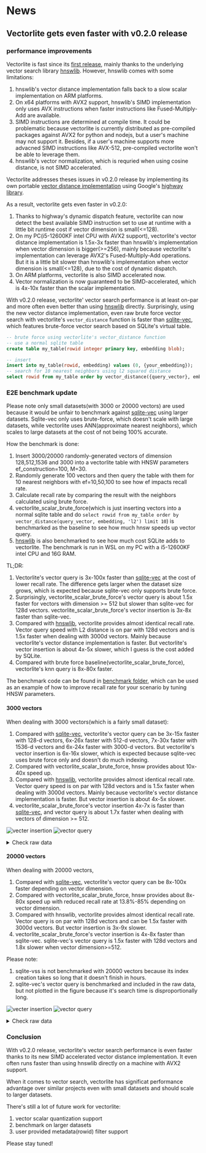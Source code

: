 # News
## Vectorlite gets even faster with v0.2.0 release
### performance improvements
Vectorlite is fast since its [first release](https://github.com/1yefuwang1/vectorlite/tree/v0.1.0?tab=readme-ov-file#benchamrk), mainly thanks to the underlying vector search library [hnswlib](https://github.com/nmslib/hnswlib). However, hnswlib comes with some limitations:
1. hnswlib's vector distance implementation falls back to a slow scalar implementation on ARM platforms.
2. On x64 platforms with AVX2 support, hnswlib's SIMD implementation only uses AVX instructions when faster instructions like Fused-Multiply-Add are available.
3. SIMD instructions are determined at compile time. It could be problematic because vectorlite is currently distributed as pre-compiled packages against AVX2 for python and nodejs, but a user's machine may not support it. Besides, if a user's machine supports more advacned SIMD instructions like AVX-512, pre-compiled vectorlite won't be able to leverage them.
4. hnswlib's vector normalization, which is requried when using cosine distance, is not SIMD accelerated.

Vectorlite addresses theses issues in v0.2.0 release by implementing its own portable [vector distance implementation](https://github.com/1yefuwang1/vectorlite/tree/v0.2.0/vectorlite/ops) using Google's [highway library](https://github.com/google/highway).

As a result, vectorlite gets even faster in v0.2.0:
1. Thanks to highway's dynamic dispatch feature, vectorlite can now detect the best available SIMD instruction set to use at runtime with a little bit runtime cost if vector dimension is small(<=128).
2. On my PC(i5-12600KF intel CPU with AVX2 support), vectorlite's vector distance implementation is 1.5x-3x faster than hnswlib's implementation when vector dimension is bigger(>=256), mainly because vectorlite's implementation can leverage AVX2's Fused-Multiply-Add operations. But it is a little bit slower than hnswlib's implementation when vector dimension is small(<=128), due to the cost of dynamic dispatch.
3. On ARM platforms, vectorlite is also SIMD accelerated now.
4. Vector normalization is now guaranteed to be SIMD-accelerated, which is 4x-10x faster than the scalar implementation.

With v0.2.0 release, vectorlite' vector search performance is at least on-par and more often even better than using [hnswlib](https://github.com/nmslib/hnswlib) directly.
Surprisingly, using the new vector distance implementation, even raw brute force vector search with vectorlite's `vector_distance` function is faster than [sqlite-vec](https://github.com/asg017/sqlite-vec), which features brute-force vector search based on SQLite's virtual table.
```sql
-- brute force using vectorlite's vector_distance function
-- use a normal sqlite table
create table my_table(rowid integer primary key, embedding blob);

-- insert 
insert into my_table(rowid, embedding) values (0, {your_embedding});
-- search for 10 nearest neighbors using l2 squared distance
select rowid from my_table order by vector_distance({query_vector}, embedding, 'l2') asc limit 10

```

### E2E benchmark update
Please note only small datasets(with 3000 or 20000 vectors) are used because it would be unfair to benchmark against [sqlite-vec](https://github.com/asg017/sqlite-vec) using larger datasets. Sqlite-vec only uses brute-force, which doesn't scale with large datasets, while vectorlite uses ANN(approximate nearest neighbors), which scales to large datasets at the cost of not being 100% accurate.

How the benchmark is done:
1. Insert 3000/20000 randomly-generated vectors of dimension 128,512,1536 and 3000 into a vectorlite table with HNSW parameters ef_construction=100, M=30.
2. Randomly generate 100 vectors and then query the table with them for 10 nearest neighbors with ef=10,50,100 to see how ef impacts recall rate.
3. Calculate recall rate by comparing the result with the neighbors calculated using brute force.
4. vectorlite_scalar_brute_force(which is just inserting vectors into a normal sqlite table and do `select rowid from my_table order by vector_distance(query_vector, embedding, 'l2') limit 10`) is benchmarked as the baseline to see how much hnsw speeds up vector query.
5. [hnswlib](https://github.com/nmslib/hnswlib) is also benchmarked to see how much cost SQLite adds to vectorlite.
The benchmark is run in WSL on my PC with a i5-12600KF intel CPU and 16G RAM.


TL;DR:
1. Vectorlite's vector query is 3x-100x faster than [sqlite-vec](https://github.com/asg017/sqlite-vec) at the cost of lower recall rate. The difference gets larger when the dataset size grows, which is expected because sqlite-vec only supports brute force. 
2. Surprisingly, vectorlite_scalar_brute_force's vector query is about 1.5x faster for vectors with dimension >= 512 but slower than sqlite-vec for 128d vectors. vectorlite_scalar_brute_force's vector insertion is 3x-8x faster than sqlite-vec.
3. Compared with [hnswlib](https://github.com/nmslib/hnswlib), vectorlite provides almost identical recall rate. Vector query speed with L2 distance is on par with 128d vectors and is 1.5x faster when dealing with 3000d vectors. Mainly because vectorlite's vector distance implementation is faster. But vectorlite's vector insertion is about 4x-5x slower, which I guess is the cost added by SQLite.
4. Compared with brute force baseline(vectorlite_scalar_brute_force), vectorlite's knn query is 8x-80x faster.

The benchmark code can be found in [benchmark folder](https://github.com/1yefuwang1/vectorlite/tree/v0.2.0/benchmark), which can be used as an example of how to improve recall rate for your scenario by tuning HNSW parameters.
#### 3000 vectors
When dealing with 3000 vectors(which is a fairly small dataset):
1. Compared with [sqlite-vec](https://github.com/asg017/sqlite-vec), vectorlite's vector query can be 3x-15x faster with 128-d vectors, 6x-26x faster with 512-d vectors, 7x-30x faster with 1536-d vectors and 6x-24x faster with 3000-d vectors. But vectorlite's vector insertion is 6x-16x slower, which is expected because sqlite-vec uses brute force only and doesn't do much indexing.
2. Compared with vectorlite_scalar_brute_force, hnsw provides about 10x-40x speed up.
3. Compared with [hnswlib](https://github.com/nmslib/hnswlib), vectorlite provides almost identical recall rate. Vector query speed is on par with 128d vectors and is 1.5x faster when dealing with 3000d vectors. Mainly because vectorlite's vector distance implementation is faster. But vector insertion is about 4x-5x slower.
4. vectorlite_scalar_brute_force's vector insertion 4x-7x is faster than [sqlite-vec](https://github.com/asg017/sqlite-vec), and vector query is about 1.7x faster when dealing with vectors of dimension >= 512.



![vecter insertion](media/vector_insertion_3000_vectors.png)
![vector query](media/vector_query_3000_vectors.png)

<details>
<summary>Check raw data</summary>


```
Using local vectorlite: ../build/release/vectorlite/vectorlite.so
Benchmarking using 3000 randomly vectors. 100 10-nearest neighbor queries will be performed on each case.
┏━━━━━━━━━━┳━━━━━━━━━━━┳━━━━━━━━━━━━━━┳━━━━┳━━━━━━━━┳━━━━━━━━━━━━━┳━━━━━━━━━━━━━┳━━━━━━━━┓
┃ distance ┃ vector    ┃ ef           ┃    ┃ ef     ┃ insert_time ┃ search_time ┃ recall ┃
┃ type     ┃ dimension ┃ construction ┃ M  ┃ search ┃ per vector  ┃ per query   ┃ rate   ┃
┡━━━━━━━━━━╇━━━━━━━━━━━╇━━━━━━━━━━━━━━╇━━━━╇━━━━━━━━╇━━━━━━━━━━━━━╇━━━━━━━━━━━━━╇━━━━━━━━┩
│ l2       │ 128       │ 100          │ 30 │ 10     │ 62.41 us    │ 12.96 us    │ 56.40% │
│ l2       │ 128       │ 100          │ 30 │ 50     │ 62.41 us    │ 42.95 us    │ 93.30% │
│ l2       │ 128       │ 100          │ 30 │ 100    │ 62.41 us    │ 62.06 us    │ 99.40% │
│ l2       │ 512       │ 100          │ 30 │ 10     │ 146.40 us   │ 38.05 us    │ 46.60% │
│ l2       │ 512       │ 100          │ 30 │ 50     │ 146.40 us   │ 95.96 us    │ 86.50% │
│ l2       │ 512       │ 100          │ 30 │ 100    │ 146.40 us   │ 148.46 us   │ 96.70% │
│ l2       │ 1536      │ 100          │ 30 │ 10     │ 463.56 us   │ 124.51 us   │ 38.10% │
│ l2       │ 1536      │ 100          │ 30 │ 50     │ 463.56 us   │ 355.70 us   │ 78.50% │
│ l2       │ 1536      │ 100          │ 30 │ 100    │ 463.56 us   │ 547.84 us   │ 92.70% │
│ l2       │ 3000      │ 100          │ 30 │ 10     │ 1323.25 us  │ 391.57 us   │ 36.60% │
│ l2       │ 3000      │ 100          │ 30 │ 50     │ 1323.25 us  │ 1041.37 us  │ 78.60% │
│ l2       │ 3000      │ 100          │ 30 │ 100    │ 1323.25 us  │ 1443.10 us  │ 93.10% │
│ cosine   │ 128       │ 100          │ 30 │ 10     │ 59.75 us    │ 15.27 us    │ 58.30% │
│ cosine   │ 128       │ 100          │ 30 │ 50     │ 59.75 us    │ 36.72 us    │ 94.60% │
│ cosine   │ 128       │ 100          │ 30 │ 100    │ 59.75 us    │ 63.67 us    │ 99.30% │
│ cosine   │ 512       │ 100          │ 30 │ 10     │ 148.19 us   │ 36.98 us    │ 51.00% │
│ cosine   │ 512       │ 100          │ 30 │ 50     │ 148.19 us   │ 102.46 us   │ 88.10% │
│ cosine   │ 512       │ 100          │ 30 │ 100    │ 148.19 us   │ 143.41 us   │ 96.90% │
│ cosine   │ 1536      │ 100          │ 30 │ 10     │ 427.21 us   │ 106.94 us   │ 42.10% │
│ cosine   │ 1536      │ 100          │ 30 │ 50     │ 427.21 us   │ 285.50 us   │ 83.30% │
│ cosine   │ 1536      │ 100          │ 30 │ 100    │ 427.21 us   │ 441.66 us   │ 95.60% │
│ cosine   │ 3000      │ 100          │ 30 │ 10     │ 970.17 us   │ 289.00 us   │ 42.20% │
│ cosine   │ 3000      │ 100          │ 30 │ 50     │ 970.17 us   │ 848.03 us   │ 83.90% │
│ cosine   │ 3000      │ 100          │ 30 │ 100    │ 970.17 us   │ 1250.29 us  │ 95.60% │
└──────────┴───────────┴──────────────┴────┴────────┴─────────────┴─────────────┴────────┘
Bencharmk hnswlib as comparison.
┏━━━━━━━━━━┳━━━━━━━━━━━┳━━━━━━━━━━━━━━┳━━━━┳━━━━━━━━┳━━━━━━━━━━━━━┳━━━━━━━━━━━━━┳━━━━━━━━┓
┃ distance ┃ vector    ┃ ef           ┃    ┃ ef     ┃ insert_time ┃ search_time ┃ recall ┃
┃ type     ┃ dimension ┃ construction ┃ M  ┃ search ┃ per vector  ┃ per query   ┃ rate   ┃
┡━━━━━━━━━━╇━━━━━━━━━━━╇━━━━━━━━━━━━━━╇━━━━╇━━━━━━━━╇━━━━━━━━━━━━━╇━━━━━━━━━━━━━╇━━━━━━━━┩
│ l2       │ 128       │ 100          │ 30 │ 10     │ 12.84 us    │ 12.83 us    │ 56.90% │
│ l2       │ 128       │ 100          │ 30 │ 50     │ 12.84 us    │ 41.93 us    │ 93.60% │
│ l2       │ 128       │ 100          │ 30 │ 100    │ 12.84 us    │ 65.84 us    │ 99.40% │
│ l2       │ 512       │ 100          │ 30 │ 10     │ 29.34 us    │ 47.37 us    │ 47.00% │
│ l2       │ 512       │ 100          │ 30 │ 50     │ 29.34 us    │ 126.29 us   │ 86.40% │
│ l2       │ 512       │ 100          │ 30 │ 100    │ 29.34 us    │ 198.30 us   │ 96.80% │
│ l2       │ 1536      │ 100          │ 30 │ 10     │ 90.05 us    │ 149.35 us   │ 37.20% │
│ l2       │ 1536      │ 100          │ 30 │ 50     │ 90.05 us    │ 431.53 us   │ 78.00% │
│ l2       │ 1536      │ 100          │ 30 │ 100    │ 90.05 us    │ 765.03 us   │ 92.50% │
│ l2       │ 3000      │ 100          │ 30 │ 10     │ 388.87 us   │ 708.98 us   │ 36.30% │
│ l2       │ 3000      │ 100          │ 30 │ 50     │ 388.87 us   │ 1666.87 us  │ 78.90% │
│ l2       │ 3000      │ 100          │ 30 │ 100    │ 388.87 us   │ 2489.98 us  │ 93.40% │
│ cosine   │ 128       │ 100          │ 30 │ 10     │ 10.90 us    │ 11.14 us    │ 58.10% │
│ cosine   │ 128       │ 100          │ 30 │ 50     │ 10.90 us    │ 37.39 us    │ 94.30% │
│ cosine   │ 128       │ 100          │ 30 │ 100    │ 10.90 us    │ 62.45 us    │ 99.40% │
│ cosine   │ 512       │ 100          │ 30 │ 10     │ 25.46 us    │ 38.92 us    │ 50.70% │
│ cosine   │ 512       │ 100          │ 30 │ 50     │ 25.46 us    │ 109.84 us   │ 87.90% │
│ cosine   │ 512       │ 100          │ 30 │ 100    │ 25.46 us    │ 151.00 us   │ 97.10% │
│ cosine   │ 1536      │ 100          │ 30 │ 10     │ 77.53 us    │ 119.48 us   │ 42.00% │
│ cosine   │ 1536      │ 100          │ 30 │ 50     │ 77.53 us    │ 340.78 us   │ 84.00% │
│ cosine   │ 1536      │ 100          │ 30 │ 100    │ 77.53 us    │ 510.02 us   │ 95.50% │
│ cosine   │ 3000      │ 100          │ 30 │ 10     │ 234.79 us   │ 453.12 us   │ 43.20% │
│ cosine   │ 3000      │ 100          │ 30 │ 50     │ 234.79 us   │ 1380.79 us  │ 83.80% │
│ cosine   │ 3000      │ 100          │ 30 │ 100    │ 234.79 us   │ 1520.92 us  │ 95.70% │
└──────────┴───────────┴──────────────┴────┴────────┴─────────────┴─────────────┴────────┘
Bencharmk vectorlite brute force(select rowid from my_table order by vector_distance(query_vector, embedding, 'l2')) as comparison.
┏━━━━━━━━━━┳━━━━━━━━━━━┳━━━━━━━━━━━━━┳━━━━━━━━━━━━━┳━━━━━━━━━┓
┃ distance ┃ vector    ┃ insert_time ┃ search_time ┃ recall  ┃
┃ type     ┃ dimension ┃ per vector  ┃ per query   ┃ rate    ┃
┡━━━━━━━━━━╇━━━━━━━━━━━╇━━━━━━━━━━━━━╇━━━━━━━━━━━━━╇━━━━━━━━━┩
│ l2       │ 128       │ 2.38 us     │ 299.14 us   │ 100.00% │
│ l2       │ 512       │ 3.69 us     │ 571.19 us   │ 100.00% │
│ l2       │ 1536      │ 4.86 us     │ 2237.64 us  │ 100.00% │
│ l2       │ 3000      │ 7.69 us     │ 5135.63 us  │ 100.00% │
└──────────┴───────────┴─────────────┴─────────────┴─────────┘
Bencharmk sqlite_vss as comparison.
┏━━━━━━━━━━┳━━━━━━━━━━━┳━━━━━━━━━━━━━┳━━━━━━━━━━━━━┳━━━━━━━━━┓
┃ distance ┃ vector    ┃ insert_time ┃ search_time ┃ recall  ┃
┃ type     ┃ dimension ┃ per vector  ┃ per query   ┃ rate    ┃
┡━━━━━━━━━━╇━━━━━━━━━━━╇━━━━━━━━━━━━━╇━━━━━━━━━━━━━╇━━━━━━━━━┩
│ l2       │ 128       │ 395.24 us   │ 2508.52 us  │ 99.90%  │
│ l2       │ 512       │ 2824.89 us  │ 1530.77 us  │ 100.00% │
│ l2       │ 1536      │ 8931.72 us  │ 1602.36 us  │ 100.00% │
│ l2       │ 3000      │ 17498.60 us │ 3142.38 us  │ 100.00% │
└──────────┴───────────┴─────────────┴─────────────┴─────────┘
Bencharmk sqlite_vec as comparison.
┏━━━━━━━━━━┳━━━━━━━━━━━┳━━━━━━━━━━━━━┳━━━━━━━━━━━━━┳━━━━━━━━━┓
┃ distance ┃ vector    ┃ insert_time ┃ search_time ┃ recall  ┃
┃ type     ┃ dimension ┃ per vector  ┃ per query   ┃ rate    ┃
┡━━━━━━━━━━╇━━━━━━━━━━━╇━━━━━━━━━━━━━╇━━━━━━━━━━━━━╇━━━━━━━━━┩
│ l2       │ 128       │ 10.21 us    │ 202.05 us   │ 100.00% │
│ l2       │ 512       │ 14.43 us    │ 989.64 us   │ 100.00% │
│ l2       │ 1536      │ 31.68 us    │ 3856.08 us  │ 100.00% │
│ l2       │ 3000      │ 59.94 us    │ 9503.91 us  │ 100.00% │
└──────────┴───────────┴─────────────┴─────────────┴─────────┘

```
</details>

#### 20000 vectors
When dealing with 20000 vectors, 
1. Compared with [sqlite-vec](https://github.com/asg017/sqlite-vec), vectorlite's vector query can be 8x-100x faster depending on vector dimension.
2. Compared with vectorlite_scalar_brute_force, hnsw provides about 8x-80x speed up with reduced recall rate at 13.8%-85% depending on vector dimension.
3. Compared with hnswlib, vectorlite provides almost identical recall rate. Vector query is on par with 128d vectors and can be 1.5x faster with 3000d vectors. But vector insertion is 3x-9x slower.
4. vectorlite_scalar_brute_force's vector insertion is 4x-8x faster than sqlite-vec. sqlite-vec's vector query is 1.5x faster with 128d vectors and 1.8x slower when vector dimension>=512.


Please note:
1. sqlite-vss is not benchmarked with 20000 vectors because its index creation takes so long that it doesn't finish in hours.
2. sqlite-vec's vector query is benchmarked and included in the raw data, but not plotted in the figure because it's search time is disproportionally long.

![vecter insertion](media/vector_insertion_20000_vectors.png)
![vector query](media/vector_query_20000_vectors.png)

<details>
<summary>Check raw data</summary>

```
Using local vectorlite: ../build/release/vectorlite/vectorlite.so
Benchmarking using 20000 randomly vectors. 100 10-neariest neighbor queries will be performed on each case.
┏━━━━━━━━━━┳━━━━━━━━━━━┳━━━━━━━━━━━━━━┳━━━━┳━━━━━━━━┳━━━━━━━━━━━━━┳━━━━━━━━━━━━━┳━━━━━━━━┓
┃ distance ┃ vector    ┃ ef           ┃    ┃ ef     ┃ insert_time ┃ search_time ┃ recall ┃
┃ type     ┃ dimension ┃ construction ┃ M  ┃ search ┃ per vector  ┃ per query   ┃ rate   ┃
┡━━━━━━━━━━╇━━━━━━━━━━━╇━━━━━━━━━━━━━━╇━━━━╇━━━━━━━━╇━━━━━━━━━━━━━╇━━━━━━━━━━━━━╇━━━━━━━━┩
│ l2       │ 128       │ 100          │ 30 │ 10     │ 187.41 us   │ 46.58 us    │ 29.10% │
│ l2       │ 128       │ 100          │ 30 │ 50     │ 187.41 us   │ 95.16 us    │ 70.20% │
│ l2       │ 128       │ 100          │ 30 │ 100    │ 187.41 us   │ 179.51 us   │ 85.70% │
│ l2       │ 512       │ 100          │ 30 │ 10     │ 820.80 us   │ 105.80 us   │ 18.10% │
│ l2       │ 512       │ 100          │ 30 │ 50     │ 820.80 us   │ 361.83 us   │ 50.40% │
│ l2       │ 512       │ 100          │ 30 │ 100    │ 820.80 us   │ 628.88 us   │ 67.00% │
│ l2       │ 1536      │ 100          │ 30 │ 10     │ 2665.31 us  │ 292.39 us   │ 13.70% │
│ l2       │ 1536      │ 100          │ 30 │ 50     │ 2665.31 us  │ 1069.47 us  │ 42.40% │
│ l2       │ 1536      │ 100          │ 30 │ 100    │ 2665.31 us  │ 1744.79 us  │ 59.50% │
│ l2       │ 3000      │ 100          │ 30 │ 10     │ 5236.76 us  │ 558.56 us   │ 13.80% │
│ l2       │ 3000      │ 100          │ 30 │ 50     │ 5236.76 us  │ 1787.83 us  │ 39.30% │
│ l2       │ 3000      │ 100          │ 30 │ 100    │ 5236.76 us  │ 3039.94 us  │ 56.60% │
│ cosine   │ 128       │ 100          │ 30 │ 10     │ 164.31 us   │ 25.35 us    │ 34.70% │
│ cosine   │ 128       │ 100          │ 30 │ 50     │ 164.31 us   │ 78.33 us    │ 71.20% │
│ cosine   │ 128       │ 100          │ 30 │ 100    │ 164.31 us   │ 133.75 us   │ 87.60% │
│ cosine   │ 512       │ 100          │ 30 │ 10     │ 711.35 us   │ 100.90 us   │ 19.00% │
│ cosine   │ 512       │ 100          │ 30 │ 50     │ 711.35 us   │ 406.08 us   │ 51.10% │
│ cosine   │ 512       │ 100          │ 30 │ 100    │ 711.35 us   │ 582.51 us   │ 71.50% │
│ cosine   │ 1536      │ 100          │ 30 │ 10     │ 2263.96 us  │ 283.88 us   │ 22.60% │
│ cosine   │ 1536      │ 100          │ 30 │ 50     │ 2263.96 us  │ 919.98 us   │ 54.50% │
│ cosine   │ 1536      │ 100          │ 30 │ 100    │ 2263.96 us  │ 1674.77 us  │ 72.40% │
│ cosine   │ 3000      │ 100          │ 30 │ 10     │ 4541.09 us  │ 566.31 us   │ 19.80% │
│ cosine   │ 3000      │ 100          │ 30 │ 50     │ 4541.09 us  │ 1672.82 us  │ 49.30% │
│ cosine   │ 3000      │ 100          │ 30 │ 100    │ 4541.09 us  │ 2855.43 us  │ 65.40% │
└──────────┴───────────┴──────────────┴────┴────────┴─────────────┴─────────────┴────────┘
Bencharmk hnswlib as comparison.
┏━━━━━━━━━━┳━━━━━━━━━━━┳━━━━━━━━━━━━━━┳━━━━┳━━━━━━━━┳━━━━━━━━━━━━━┳━━━━━━━━━━━━━┳━━━━━━━━┓
┃ distance ┃ vector    ┃ ef           ┃    ┃ ef     ┃ insert_time ┃ search_time ┃ recall ┃
┃ type     ┃ dimension ┃ construction ┃ M  ┃ search ┃ per vector  ┃ per query   ┃ rate   ┃
┡━━━━━━━━━━╇━━━━━━━━━━━╇━━━━━━━━━━━━━━╇━━━━╇━━━━━━━━╇━━━━━━━━━━━━━╇━━━━━━━━━━━━━╇━━━━━━━━┩
│ l2       │ 128       │ 100          │ 30 │ 10     │ 23.06 us    │ 39.96 us    │ 29.60% │
│ l2       │ 128       │ 100          │ 30 │ 50     │ 23.06 us    │ 75.02 us    │ 69.80% │
│ l2       │ 128       │ 100          │ 30 │ 100    │ 23.06 us    │ 160.01 us   │ 85.40% │
│ l2       │ 512       │ 100          │ 30 │ 10     │ 146.58 us   │ 167.31 us   │ 18.10% │
│ l2       │ 512       │ 100          │ 30 │ 50     │ 146.58 us   │ 392.12 us   │ 50.80% │
│ l2       │ 512       │ 100          │ 30 │ 100    │ 146.58 us   │ 781.50 us   │ 67.20% │
│ l2       │ 1536      │ 100          │ 30 │ 10     │ 657.41 us   │ 298.71 us   │ 12.70% │
│ l2       │ 1536      │ 100          │ 30 │ 50     │ 657.41 us   │ 1031.61 us  │ 40.60% │
│ l2       │ 1536      │ 100          │ 30 │ 100    │ 657.41 us   │ 1764.34 us  │ 57.90% │
│ l2       │ 3000      │ 100          │ 30 │ 10     │ 1842.77 us  │ 852.88 us   │ 13.80% │
│ l2       │ 3000      │ 100          │ 30 │ 50     │ 1842.77 us  │ 2905.57 us  │ 39.60% │
│ l2       │ 3000      │ 100          │ 30 │ 100    │ 1842.77 us  │ 4936.35 us  │ 56.50% │
│ cosine   │ 128       │ 100          │ 30 │ 10     │ 19.25 us    │ 23.27 us    │ 34.20% │
│ cosine   │ 128       │ 100          │ 30 │ 50     │ 19.25 us    │ 72.66 us    │ 71.40% │
│ cosine   │ 128       │ 100          │ 30 │ 100    │ 19.25 us    │ 134.11 us   │ 87.60% │
│ cosine   │ 512       │ 100          │ 30 │ 10     │ 112.80 us   │ 106.90 us   │ 22.70% │
│ cosine   │ 512       │ 100          │ 30 │ 50     │ 112.80 us   │ 341.23 us   │ 54.20% │
│ cosine   │ 512       │ 100          │ 30 │ 100    │ 112.80 us   │ 609.93 us   │ 72.40% │
│ cosine   │ 1536      │ 100          │ 30 │ 10     │ 615.04 us   │ 268.00 us   │ 22.50% │
│ cosine   │ 1536      │ 100          │ 30 │ 50     │ 615.04 us   │ 898.82 us   │ 54.00% │
│ cosine   │ 1536      │ 100          │ 30 │ 100    │ 615.04 us   │ 1557.51 us  │ 71.90% │
│ cosine   │ 3000      │ 100          │ 30 │ 10     │ 1425.49 us  │ 546.18 us   │ 20.60% │
│ cosine   │ 3000      │ 100          │ 30 │ 50     │ 1425.49 us  │ 2008.53 us  │ 49.20% │
│ cosine   │ 3000      │ 100          │ 30 │ 100    │ 1425.49 us  │ 3106.51 us  │ 65.00% │
└──────────┴───────────┴──────────────┴────┴────────┴─────────────┴─────────────┴────────┘
Bencharmk vectorlite brute force(select rowid from my_table order by vector_distance(query_vector, embedding, 'l2')) as comparison.
┏━━━━━━━━━━┳━━━━━━━━━━━┳━━━━━━━━━━━━━┳━━━━━━━━━━━━━┳━━━━━━━━━┓
┃ distance ┃ vector    ┃ insert_time ┃ search_time ┃ recall  ┃
┃ type     ┃ dimension ┃ per vector  ┃ per query   ┃ rate    ┃
┡━━━━━━━━━━╇━━━━━━━━━━━╇━━━━━━━━━━━━━╇━━━━━━━━━━━━━╇━━━━━━━━━┩
│ l2       │ 128       │ 0.93 us     │ 2039.69 us  │ 100.00% │
│ l2       │ 512       │ 2.73 us     │ 7177.23 us  │ 100.00% │
│ l2       │ 1536      │ 4.64 us     │ 17163.25 us │ 100.00% │
│ l2       │ 3000      │ 6.62 us     │ 25378.79 us │ 100.00% │
└──────────┴───────────┴─────────────┴─────────────┴─────────┘
Bencharmk sqlite_vec as comparison.
┏━━━━━━━━━━┳━━━━━━━━━━━┳━━━━━━━━━━━━━┳━━━━━━━━━━━━━┳━━━━━━━━━┓
┃ distance ┃ vector    ┃ insert_time ┃ search_time ┃ recall  ┃
┃ type     ┃ dimension ┃ per vector  ┃ per query   ┃ rate    ┃
┡━━━━━━━━━━╇━━━━━━━━━━━╇━━━━━━━━━━━━━╇━━━━━━━━━━━━━╇━━━━━━━━━┩
│ l2       │ 128       │ 3.49 us     │ 1560.17 us  │ 100.00% │
│ l2       │ 512       │ 6.73 us     │ 7778.39 us  │ 100.00% │
│ l2       │ 1536      │ 17.13 us    │ 26344.76 us │ 100.00% │
│ l2       │ 3000      │ 35.30 us    │ 60652.58 us │ 100.00% │
└──────────┴───────────┴─────────────┴─────────────┴─────────┘
```

</details>

### Conclusion
With v0.2.0 release, vectorlite's vector search performance is even faster thanks to its new SIMD accelerated vector distance implementation.
It even often runs faster than using hnswlib directly on a machine with AVX2 support.

When it comes to vector search, vectorlite has significat performance advantage over similar projects even with small datasets and should scale to larger datasets.

There's still a lot of future work for vectorlite:
1. vector scalar quantization support
2. benchmark on larger datasets
3. user provided metadata(rowid) filter support

Please stay tuned!